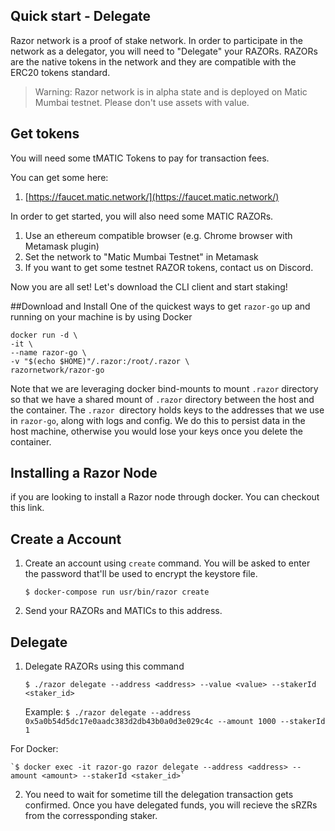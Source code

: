 ## Quick start - Delegate

Razor network is a proof of stake network. In order to participate in the network as a delegator, you will need to "Delegate" your RAZORs. RAZORs are the native tokens in the network and they are compatible with the ERC20 tokens standard.

> Warning: Razor network is in alpha state and is deployed on Matic Mumbai testnet. Please don't use assets with value.

## Get tokens

You will need some tMATIC Tokens to pay for transaction fees.

You can get some here:

1. [https://faucet.matic.network/](https://faucet.matic.network/)

In order to get started, you will also need some MATIC RAZORs.

1. Use an ethereum compatible browser (e.g. Chrome browser with Metamask plugin)
2. Set the network to "Matic Mumbai Testnet" in Metamask
3. If you want to get some testnet RAZOR tokens, contact us on Discord.

Now you are all set! Let's download the CLI client and start staking!

##Download and Install
One of the quickest ways to get `razor-go` up and running on your machine is by using Docker

```
docker run -d \
-it \
--name razor-go \
-v "$(echo $HOME)"/.razor:/root/.razor \ 
razornetwork/razor-go
```
Note that we are leveraging docker bind-mounts to mount `.razor` directory so that we have a shared mount of `.razor` directory between the host and the container. The `.razor `directory holds keys to the addresses that we use in `razor-go`, along with logs and config. We do this to persist data in the host machine, otherwise you would lose your keys once you delete the container.

## Installing a Razor Node

if you are looking to install a Razor node through docker. You can checkout this link.

## Create a Account
1. Create an account using `create` command. You will be asked to enter the password that'll be used to encrypt the keystore file.

    `$ docker-compose run usr/bin/razor create`


2. Send your RAZORs and MATICs to this address.

## Delegate
1. Delegate RAZORs using this command

    `$ ./razor delegate --address <address> --value <value> --stakerId <staker_id>`

    Example: `$ ./razor delegate --address 0x5a0b54d5dc17e0aadc383d2db43b0a0d3e029c4c --amount 1000 --stakerId 1`

For Docker:

    `$ docker exec -it razor-go razor delegate --address <address> --amount <amount> --stakerId <staker_id>`

2. You need to wait for sometime till the delegation transaction gets confirmed. Once you have delegated funds, you will recieve the sRZRs from the corressponding staker.

